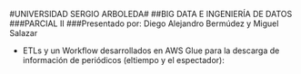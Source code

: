 #UNIVERSIDAD SERGIO ARBOLEDA#
##BIG DATA E INGENIERÍA DE DATOS
###PARCIAL II
###Presentado por: Diego Alejandro Bermúdez y Miguel Salazar

- ETLs y un Workflow desarrollados en AWS Glue para la descarga de información de periódicos (eltiempo y el espectador):

